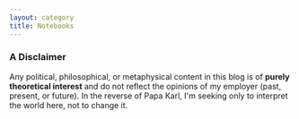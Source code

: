 ```yaml
---
layout: category
title: Notebooks
---
```

### A Disclaimer
Any political, philosophical, or metaphysical content in this blog is of **purely theoretical interest** and do not reflect the opinions of my employer (past, present, or future). In the reverse of Papa Karl, I'm seeking only to interpret the world here, not to change it.


<!-- <div id="archives">
    {% for post in site.categories.notebook %}
    <li><span>{{ post.date | date_to_string }}</span> &nbsp; <a href="{{ post.url }}">{{ post.title }}</a></li>
    {% endfor %}
</div> -->